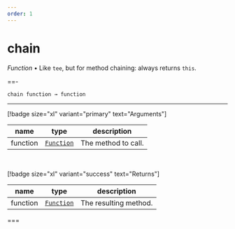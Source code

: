 ```yaml
---
order: 1
---
```

# chain

_Function_ &bull; Like `tee`, but for method chaining: always returns `this`.


==- <pre><code>chain function &rarr; function</code></pre>
<hr>

[!badge size="xl" variant="primary" text="Arguments"]

| name | type | description |
|------|------|-------------|
|function|[`Function`][Function]|The method to call.|

<br>

[!badge size="xl" variant="success" text="Returns"]

| name | type | description |
|------|------|-------------|
|function|[`Function`][Global]|The resulting method.|



===




[Function]: https://developer.mozilla.org/en-US/docs/Web/JavaScript/Reference/Global_Objects/Function
[Global]: #